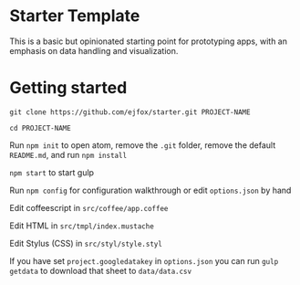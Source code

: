 # Starter Template
This is a basic but opinionated starting point for prototyping apps, with an emphasis on data handling and visualization.

# Getting started

`git clone https://github.com/ejfox/starter.git PROJECT-NAME`

`cd PROJECT-NAME`

Run `npm init` to open atom, remove the `.git` folder, remove the default `README.md`, and run `npm install`

`npm start` to start gulp

Run `npm config` for configuration walkthrough or edit `options.json` by hand

Edit coffeescript in `src/coffee/app.coffee`

Edit HTML in `src/tmpl/index.mustache`

Edit Stylus (CSS) in `src/styl/style.styl`

If you have set `project.googledatakey` in `options.json` you can run `gulp getdata` to download that sheet to `data/data.csv`
